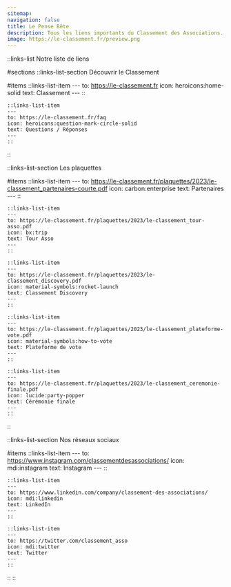 ```yaml
---
sitemap:
navigation: false
title: Le Pense Bête
description: Tous les liens importants du Classement des Associations.
image: https://le-classement.fr/preview.png
---
```


::links-list
Notre liste de liens

#sections
  ::links-list-section
  Découvrir le Classement

  #items
    ::links-list-item
    ---
    to: https://le-classement.fr
    icon: heroicons:home-solid
    text: Classement
    ---
    ::

    ::links-list-item
    ---
    to: https://le-classement.fr/faq
    icon: heroicons:question-mark-circle-solid
    text: Questions / Réponses
    ---
    ::
  ::

  ::links-list-section
  Les plaquettes

  #items
    ::links-list-item
    ---
    to: https://le-classement.fr/plaquettes/2023/le-classement_partenaires-courte.pdf
    icon: carbon:enterprise
    text: Partenaires
    ---
    ::

    ::links-list-item
    ---
    to: https://le-classement.fr/plaquettes/2023/le-classement_tour-asso.pdf
    icon: bx:trip
    text: Tour Asso
    ---
    ::

    ::links-list-item
    ---
    to: https://le-classement.fr/plaquettes/2023/le-classement_discovery.pdf
    icon: material-symbols:rocket-launch
    text: Classement Discovery
    ---
    ::

    ::links-list-item
    ---
    to: https://le-classement.fr/plaquettes/2023/le-classement_plateforme-vote.pdf
    icon: material-symbols:how-to-vote
    text: Plateforme de vote
    ---
    ::

    ::links-list-item
    ---
    to: https://le-classement.fr/plaquettes/2023/le-classement_ceremonie-finale.pdf
    icon: lucide:party-popper
    text: Cérémonie finale
    ---
    ::
  ::

  ::links-list-section
  Nos réseaux sociaux

  #items
    ::links-list-item
    ---
    to: https://www.instagram.com/classementdesassociations/
    icon: mdi:instagram
    text: Instagram
    ---
    ::

    ::links-list-item
    ---
    to: https://www.linkedin.com/company/classement-des-associations/
    icon: mdi:linkedin
    text: LinkedIn
    ---
    ::
    
    ::links-list-item
    ---
    to: https://twitter.com/classement_asso
    icon: mdi:twitter
    text: Twitter
    ---
    ::
  ::
::
